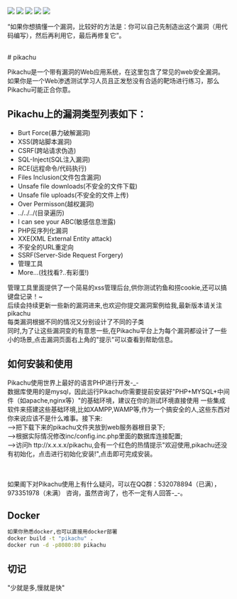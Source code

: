 ![](https://img.shields.io/badge/web安全-靶场-PTEST)
![](https://img.shields.io/badge/version-1.0-success)
![](https://img.shields.io/github/stars/zhuifengshaonianhanlu/pikachu.svg)
![](https://img.shields.io/github/forks/zhuifengshaonianhanlu/pikachu.svg)
![](https://img.shields.io/github/license/zhuifengshaonianhanlu/pikachu.svg)

“如果你想搞懂一个漏洞，比较好的方法是：你可以自己先制造出这个漏洞（用代码编写），然后再利用它，最后再修复它”。

<br>
# pikachu

Pikachu是一个带有漏洞的Web应用系统，在这里包含了常见的web安全漏洞。 如果你是一个Web渗透测试学习人员且正发愁没有合适的靶场进行练习，那么Pikachu可能正合你意。<br>

## Pikachu上的漏洞类型列表如下：<br>
* Burt Force(暴力破解漏洞)<br>
* XSS(跨站脚本漏洞)<br>
* CSRF(跨站请求伪造)<br>
* SQL-Inject(SQL注入漏洞)<br>
* RCE(远程命令/代码执行)<br>
* Files Inclusion(文件包含漏洞)<br>
* Unsafe file downloads(不安全的文件下载)<br>
* Unsafe file uploads(不安全的文件上传)<br>
* Over Permisson(越权漏洞)<br>
* ../../../(目录遍历)<br>
* I can see your ABC(敏感信息泄露)<br>
* PHP反序列化漏洞<br>
* XXE(XML External Entity attack)<br>
* 不安全的URL重定向<br>
* SSRF(Server-Side Request Forgery)<br>
* 管理工具<br>
* More...(找找看?..有彩蛋!)<br>

管理工具里面提供了一个简易的xss管理后台,供你测试钓鱼和捞cookie,还可以搞键盘记录！~<br>
后续会持续更新一些新的漏洞进来,也欢迎你提交漏洞案例给我,最新版本请关注pikachu<br>
每类漏洞根据不同的情况又分别设计了不同的子类<br>
同时,为了让这些漏洞变的有意思一些,在Pikachu平台上为每个漏洞都设计了一些小的场景,点击漏洞页面右上角的"提示"可以查看到帮助信息。<br>


## 如何安装和使用
Pikachu使用世界上最好的语言PHP进行开发-_-<br>
数据库使用的是mysql，因此运行Pikachu你需要提前安装好"PHP+MYSQL+中间件（如apache,nginx等）"的基础环境，建议在你的测试环境直接使用 一些集成软件来搭建这些基础环境,比如XAMPP,WAMP等,作为一个搞安全的人,这些东西对你来说应该不是什么难事。接下来:<br>
-->把下载下来的pikachu文件夹放到web服务器根目录下;<br>
-->根据实际情况修改inc/config.inc.php里面的数据库连接配置;<br>
-->访问h ttp://x.x.x.x/pikachu,会有一个红色的热情提示"欢迎使用,pikachu还没有初始化，点击进行初始化安装!",点击即可完成安装。<br>
<br>
<br>

如果阁下对Pikachu使用上有什么疑问，可以在QQ群：532078894（已满），973351978（未满） 咨询，虽然咨询了，也不一定有人回答-_-。

## Docker

```bash
如果你熟悉docker,也可以直接用docker部署
docker build -t "pikachu" .
docker run -d -p8080:80 pikachu
```

## 切记

"少就是多,慢就是快"






